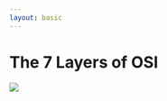 ```yaml
---
layout: basic
---
```


# The 7 Layers of OSI

<div class="flex justify-center pt-10">
    <img
        v-click
        class="h-[90%]"
        src="/assets/The-7-Layers-of-OSI.png"
    />
</div>

<!--
OSI = Open Systems Interconnection

From last slide:
- Transport Protocols
- Application Protocols
-->
